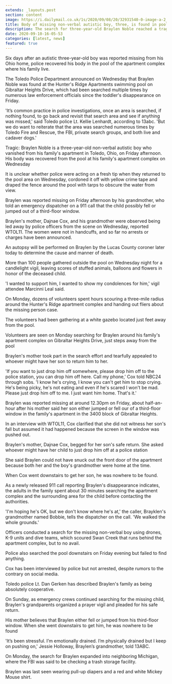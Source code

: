 ```yaml
---
extends: _layouts.post
section: content
image: https://i.dailymail.co.uk/1s/2020/09/08/20/32931540-0-image-a-2_1599593208879.jpg 
title: Body of missing non-verbal autistic boy, three, is found in pool 
description: The search for three-year-old Braylen Noble reached a tragic conclusion on Wednesday when police recovered his body in the pool at the apartment complex in Toledo, Ohio, where his family live. 
date: 2020-09-10-16-05-53 
categories: [latest, news] 
featured: true 
--- 
```

Six days after an autistic three-year-old boy was reported missing from his Ohio home, police recovered his body in the pool of the apartment complex where his family live. 

The Toledo Police Department announced on Wednesday that Braylen Noble was found at the Hunter's Ridge Apartments swimming pool on Gibraltar Heights Drive, which had been searched multiple times by numerous law enforcement officials since the toddler's disappearance on Friday. 

'It’s common practice in police investigations, once an area is searched, if nothing found, to go back and revisit that search area and see if anything was missed,' said Toledo police Lt. Kellie Lenhardt, according to 13abc. 'But we do want to reiterate that the area was searched numerous times by Toledo Fire and Rescue, the FBI, private search groups, and both live and cadaver dogs.' 

Tragic: Braylen Noble is a three-year-old non-verbal autistic boy who vanished from his family's apartment in Toledo, Ohio, on Friday afternoon. His body was recovered from the pool at his family's apartment complex on Wednesday  

It is unclear whether police were acting on a fresh tip when they returned to the pool area on Wednesday, cordoned it off with yellow crime tape and draped the fence around the pool with tarps to obscure the water from view. 

Braylen was reported missing on Friday afternoon by his grandmother, who told an emergency dispatcher on a 911 call that the child possibly fell or jumped out of a third-floor window.  

Braylen's mother, Dajnae Cox, and his grandmother were observed being led away by police officers from the scene on Wednesday, reported WTOL11. The women were not in handcuffs, and so far no arrests or charges have been announced. 

An autopsy will be performed on Braylen by the Lucas County coroner later today to determine the cause and manner of death. 

More than 100 people gathered outside the pool on Wednesday night for a candlelight vigil, leaving scores of stuffed animals, balloons and flowers in honor of the deceased child. 

'I wanted to support him, I wanted to show my condolences for him,' vigil attendee Marcinni Leal said.   

On Monday, dozens of volunteers spent hours scouring a three-mile radius around the Hunter's Ridge apartment complex and handing out fliers about the missing person case. 

The volunteers had been gathering at a white gazebo located just feet away from the pool.   

Volunteers are seen on Monday searching for Braylen around his family's apartment complex on Gibraltar Heights Drive, just steps away from the pool

Braylen's mother took part in the search effort and tearfully appealed to whoever might have her son to return him to her.  

'If you want to just drop him off somewhere, please drop him off to the police station, you can drop him off here. Call my phone,' Cox told NBC24 through sobs. 'I know he's crying, I know you can't get him to stop crying. He's being picky, he's not eating and even if he's scared I won't be mad. Please just drop him off to me. I just want him home. That's it.'

Braylen was reported missing at around 12.30pm on Friday, about half-an-hour after his mother said her son either jumped or fell our of a third-floor window in the family's apartment in the 3400 block of Gibraltar Heights.

In an interview with WTOL11, Cox clarified that she did not witness her son's fall but assumed it had happened because the screen in the window was pushed out. 

Braylen's mother, Dajnae Cox, begged for her son's safe return. She asked whoever might have her child to just drop him off at a police station 

She said Braylen could not have snuck out the front door of the apartment because both her and the boy's grandmother were home at the time. 

When Cox went downstairs to get her son, he was nowhere to be found. 

As a newly released 911 call reporting Braylen's disappearance indicates, the adults in the family spent about 30 minutes searching the apartment complex and the surrounding area for the child before contacting the authorities. 

'I'm hoping he's OK, but we don't know where he's at,' the caller, Brayklen's grandmother named Bobbie, tells the dispatcher on the call. 'We walked the whole grounds.' 

Officers conducted a search for the missing non-verbal boy using drones, K-9 units and dive teams, which scoured Swan Creek that runs behind the apartment complex, but to no avail. 

Police also searched the pool downstairs on Friday evening but failed to find anything.  

Cox has been interviewed by police but not arrested, despite rumors to the contrary on social media. 

Toledo police Lt. Dan Gerken has described Braylen's family as being absolutely cooperative. 

On Sunday, as emergency crews continued searching for the missing child, Braylen's grandparents organized a prayer vigil and pleaded for his safe return. 

His mother believes that Braylen either fell or jumped from his third-floor window. When she went downstairs to get him, he was nowhere to be found 

'It’s been stressful. I’m emotionally drained. I’m physically drained but I keep on pushing on,' Jessie Holloway, Braylen’s grandmother, told 13ABC.

On Monday, the search for Braylen expanded into neighboring Michigan, where the FBI was said to be checking a trash storage facility. 

Braylen was last seen wearing pull-up diapers and a red and white Mickey Mouse shirt.  

